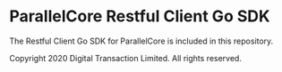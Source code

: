 # ParallelCore Restful Client Go SDK

The Restful Client Go SDK for ParallelCore is included in this repository.

Copyright 2020 Digital Transaction Limited. All rights reserved.
